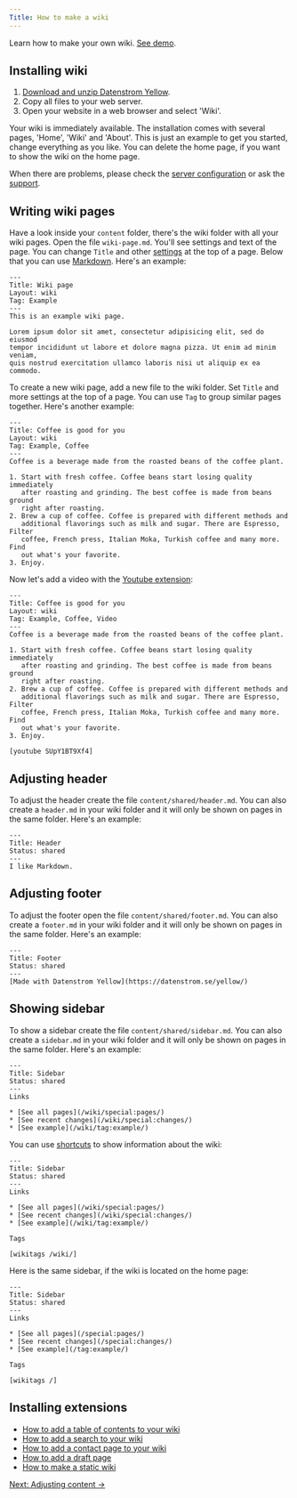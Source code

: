 ```yaml
---
Title: How to make a wiki
---
```

Learn how to make your own wiki. [See demo](/features/wiki/).

## Installing wiki

1. [Download and unzip Datenstrom Yellow](https://github.com/datenstrom/yellow/archive/master.zip).
2. Copy all files to your web server.
3. Open your website in a web browser and select 'Wiki'.

Your wiki is immediately available. The installation comes with several pages, 'Home', 'Wiki' and 'About'. This is just an example to get you started, change everything as you like. You can delete the home page, if you want to show the wiki on the home page.

When there are problems, please check the [server configuration](server-configuration) or ask the [support](/help/).

## Writing wiki pages

Have a look inside your `content` folder, there's the wiki folder with all your wiki pages. Open the file `wiki-page.md`. You'll see settings and text of the page. You can change `Title` and other [settings](markdown-cheat-sheet#settings) at the top of a page. Below that you can use [Markdown](markdown-cheat-sheet). Here's an example:

```
---
Title: Wiki page
Layout: wiki
Tag: Example
---
This is an example wiki page. 

Lorem ipsum dolor sit amet, consectetur adipisicing elit, sed do eiusmod 
tempor incididunt ut labore et dolore magna pizza. Ut enim ad minim veniam, 
quis nostrud exercitation ullamco laboris nisi ut aliquip ex ea commodo. 
```

To create a new wiki page, add a new file to the wiki folder. Set `Title` and more settings at the top of a page. You can use `Tag` to group similar pages together. Here's another example:

```
---
Title: Coffee is good for you
Layout: wiki
Tag: Example, Coffee
---
Coffee is a beverage made from the roasted beans of the coffee plant.

1. Start with fresh coffee. Coffee beans start losing quality immediately 
   after roasting and grinding. The best coffee is made from beans ground 
   right after roasting. 
2. Brew a cup of coffee. Coffee is prepared with different methods and 
   additional flavorings such as milk and sugar. There are Espresso, Filter 
   coffee, French press, Italian Moka, Turkish coffee and many more. Find 
   out what's your favorite.
3. Enjoy.
```

Now let's add a video with the [Youtube extension](https://github.com/datenstrom/yellow-extensions/tree/master/features/youtube):

```
---
Title: Coffee is good for you
Layout: wiki
Tag: Example, Coffee, Video
---
Coffee is a beverage made from the roasted beans of the coffee plant.

1. Start with fresh coffee. Coffee beans start losing quality immediately 
   after roasting and grinding. The best coffee is made from beans ground 
   right after roasting. 
2. Brew a cup of coffee. Coffee is prepared with different methods and 
   additional flavorings such as milk and sugar. There are Espresso, Filter 
   coffee, French press, Italian Moka, Turkish coffee and many more. Find 
   out what's your favorite.
3. Enjoy.

[youtube SUpY1BT9Xf4]
```

## Adjusting header

To adjust the header create the file `content/shared/header.md`. You can also create a `header.md` in your wiki folder and it will only be shown on pages in the same folder. Here's an example:

```
---
Title: Header
Status: shared
---
I like Markdown.
```

## Adjusting footer

To adjust the footer open the file `content/shared/footer.md`. You can also create a `footer.md` in your wiki folder and it will only be shown on pages in the same folder. Here's an example:

```
---
Title: Footer
Status: shared
---
[Made with Datenstrom Yellow](https://datenstrom.se/yellow/)
```

## Showing sidebar

To show a sidebar create the file `content/shared/sidebar.md`. You can also create a `sidebar.md` in your wiki folder and it will only be shown on pages in the same folder. Here's an example:

```
---
Title: Sidebar
Status: shared
---
Links

* [See all pages](/wiki/special:pages/)
* [See recent changes](/wiki/special:changes/)
* [See example](/wiki/tag:example/)
```

You can use [shortcuts](https://github.com/datenstrom/yellow-extensions/tree/master/features/wiki#how-to-show-wiki-information) to show information about the wiki:

```
---
Title: Sidebar
Status: shared
---
Links

* [See all pages](/wiki/special:pages/)
* [See recent changes](/wiki/special:changes/)
* [See example](/wiki/tag:example/)

Tags

[wikitags /wiki/]
```

Here is the same sidebar, if the wiki is located on the home page:

```
---
Title: Sidebar
Status: shared
---
Links

* [See all pages](/special:pages/)
* [See recent changes](/special:changes/)
* [See example](/tag:example/)

Tags

[wikitags /]
```

## Installing extensions

* [How to add a table of contents to your wiki](https://github.com/datenstrom/yellow-extensions/tree/master/features/toc)
* [How to add a search to your wiki](https://github.com/datenstrom/yellow-extensions/tree/master/features/search)
* [How to add a contact page to your wiki](https://github.com/datenstrom/yellow-extensions/tree/master/features/contact)
* [How to add a draft page](https://github.com/datenstrom/yellow-extensions/tree/master/features/draft)
* [How to make a static wiki](server-configuration#static-website)

[Next: Adjusting content →](adjusting-content)